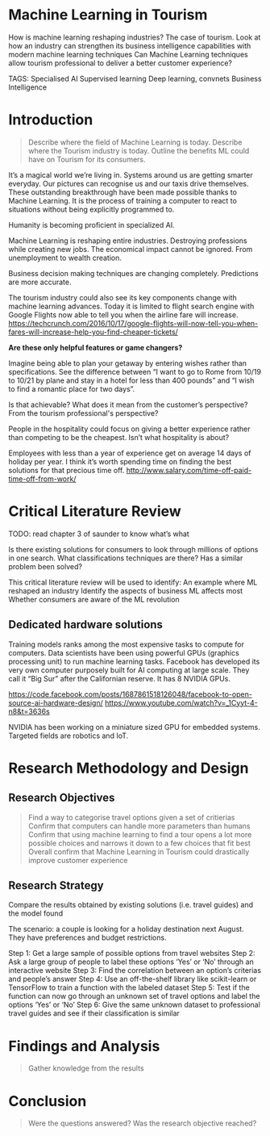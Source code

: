 Machine Learning in Tourism
===========================

How is machine learning reshaping industries? The case of tourism.
Look at how an industry can strengthen its business intelligence capabilities with modern machine learning techniques
Can Machine Learning techniques allow tourism professional to deliver a better customer experience?

TAGS:
Specialised AI
Supervised learning
Deep learning, convnets
Business Intelligence

# Introduction
>Describe where the field of Machine Learning is today.
>Describe where the Tourism industry is today.
>Outline the benefits ML could have on Tourism for its consumers.

It’s a magical world we’re living in. Systems around us are getting smarter everyday. Our pictures can recognise us and our taxis drive themselves. These outstanding breakthrough have been made possible thanks to Machine Learning. It is the process of training a computer to react to situations without being explicitly programmed to.

Humanity is becoming proficient in specialized AI.

Machine Learning is reshaping entire industries. Destroying professions while creating new jobs. The economical impact cannot be ignored. From unemployment to wealth creation.

Business decision making techniques are changing completely. Predictions are more accurate.

The tourism industry could also see its key components change with machine learning advances. Today it is limited to flight search engine with Google Flights now able to tell you when the airline fare will increase.
https://techcrunch.com/2016/10/17/google-flights-will-now-tell-you-when-fares-will-increase-help-you-find-cheaper-tickets/

**Are these only helpful features or game changers?**

Imagine being able to plan your getaway by entering wishes rather than specifications. See the difference between “I want to go to Rome from 10/19 to 10/21 by plane and stay in a hotel for less than 400 pounds” and “I wish to find a romantic place for two days”.

Is that achievable? What does it mean from the customer’s perspective? From the tourism professional's perspective?

People in the hospitality could focus on giving a better experience rather than competing to be the cheapest. Isn’t what hospitality is about?

Employees with less than a year of experience get on average 14 days of holiday per year. I think it’s worth spending time on finding the best solutions for that precious time off.
http://www.salary.com/time-off-paid-time-off-from-work/



# Critical Literature Review
TODO: read chapter 3 of saunder to know what’s what

Is there existing solutions for consumers to look through millions of options in one search.
What classifications techniques are there?
Has a similar problem been solved?

This critical literature review will be used to identify:
An example where ML reshaped an industry
Identify the aspects of business ML affects most
Whether consumers are aware of the ML revolution


## Dedicated hardware solutions
Training models ranks among the most expensive tasks to compute for computers. Data scientists have been using powerful GPUs (graphics processing unit) to run machine learning tasks.
Facebook has developed its very own computer purposely built for AI computing at large scale. They call it “Big Sur” after the Californian reserve. It has 8 NVIDIA GPUs.

https://code.facebook.com/posts/1687861518126048/facebook-to-open-source-ai-hardware-design/
https://www.youtube.com/watch?v=_1Cyyt-4-n8&t=3636s

NVIDIA has been working on a miniature sized GPU for embedded systems. Targeted fields are robotics and IoT.

# Research Methodology and Design
## Research Objectives
>Find a way to categorise travel options given a set of critierias
>Confirm that computers can handle more parameters than humans
>Confirm that using machine learning to find a tour opens a lot more possible choices and narrows it down to a few choices that fit best
>Overall confirm that Machine Learning in Tourism could drastically improve customer experience

## Research Strategy
Compare the results obtained by existing solutions (i.e. travel guides) and the model found

The scenario: a couple is looking for a holiday destination next August. They have preferences and budget restrictions.

Step 1: Get a large sample of possible options from travel websites
Step 2: Ask a large group of people to label these options ‘Yes’ or ‘No’ through an interactive website
Step 3: Find the correlation between an option’s criterias and people’s answer
Step 4: Use an off-the-shelf library like scikit-learn or TensorFlow to train a function with the labeled dataset
Step 5: Test if the function can now go through an unknown set of travel options and label the options ‘Yes’ or ‘No’
Step 6: Give the same unknown dataset to professional travel guides and see if their classification is similar

# Findings and Analysis
>Gather knowledge from the results

# Conclusion
>Were the questions answered?
>Was the research objective reached?

